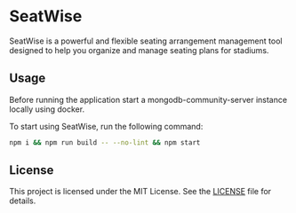 # SeatWise

SeatWise is a powerful and flexible seating arrangement management tool designed to help you organize and manage seating plans for stadiums.

## Usage

Before running the application start a mongodb-community-server instance locally using docker.

To start using SeatWise, run the following command:
```bash
npm i && npm run build -- --no-lint && npm start
```

## License

This project is licensed under the MIT License. See the [LICENSE](LICENSE) file for details.
